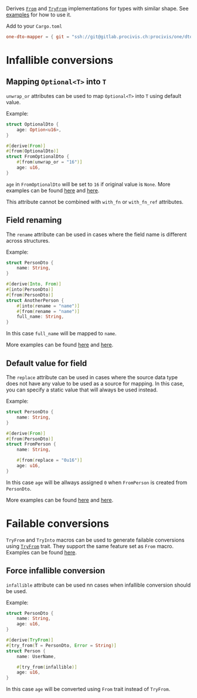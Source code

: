 Derives [`From`](https://doc.rust-lang.org/std/convert/trait.From.html) and [`TryFrom`](https://doc.rust-lang.org/std/convert/trait.TryFrom.html) implementations for types with similar shape.
See [examples](./one-dto-mapper/examples) for how to use it.

Add to your `Cargo.toml`

```toml
one-dto-mapper = { git = "ssh://git@gitlab.procivis.ch:procivis/one/dto-mapper-rs.git" }
```

# Infallible conversions

## Mapping `Optional<T>` into `T`

`unwrap_or` attributes can be used to map `Optional<T>` into `T` using default value.

Example:

```rust
struct OptionalDto {
    age: Option<u16>,
}

#[derive(From)]
#[from(OptionalDto)]
struct FromOptionalDto {
    #[from(unwrap_or = "16")]
    age: u16,
}
```

`age` in `FromOptionalDto` will be set to `16` if original value is `None`. More examples can be found [here](./one-dto-mapper/examples/into_and_from/unwrap_or_value.rs) and [here](./one-dto-mapper/examples/try_into_and_try_from/unwrap_or_value.rs).

This attribute cannot be combined with `with_fn` or `with_fn_ref` attributes.

## Field renaming

The `rename` attribute can be used in cases where the field name is different across structures.

Example:

```rust
struct PersonDto {
    name: String,
}

#[derive(Into, From)]
#[into(PersonDto)]
#[from(PersonDto)]
struct AnotherPerson {
    #[into(rename = "name")]
    #[from(rename = "name")]
    full_name: String,
}
```

In this case `full_name` will be mapped to `name`.

More examples can be found [here](./one-dto-mapper/examples/into_and_from/rename.rs) and [here](./one-dto-mapper/examples/try_into_and_try_from/rename.rs).

## Default value for field

The `replace` attribute can be used in cases where the source data type does not have any value to be used as a source for mapping. In this case, you can specify a static value that will always be used instead.

Example:

```rust
struct PersonDto {
    name: String,
}

#[derive(From)]
#[from(PersonDto)]
struct FromPerson {
    name: String,

    #[from(replace = "0u16")]
    age: u16,
}
```

In this case `age` will be allways assigned `0` when `FromPerson` is created from `PersonDto`.

More examples can be found [here](./one-dto-mapper/examples/into_and_from/replace.rs) and [here](./one-dto-mapper/examples/try_into_and_try_from/replace.rs).

# Failable conversions

`TryFrom` and `TryInto` macros can be used to generate failable conversions using [`TryFrom`](https://doc.rust-lang.org/std/convert/trait.TryFrom.html) trait. They support the same feature set as `From` macro. Examples can be found [here](./one-dto-mapper/examples/try_into_and_try_from).

## Force infallible conversion

`infallible` attribute can be used nn cases when infallible conversion should be used.

Example:

```rust
struct PersonDto {
    name: String,
    age: u16,
}

#[derive(TryFrom)]
#[try_from(T = PersonDto, Error = String)]
struct Person {
    name: UserName,

    #[try_from(infallible)]
    age: u16,
}
```

In this case `age` will be converted using `From` trait instead of `TryFrom`.

